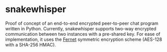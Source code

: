 # snakewhisper
Proof of concept of an end-to-end encrypted peer-to-peer chat program written in Python. Currently, snakewhisper supports two-way encrypted communication between two instances with a pre-shared key. For ease of implementation, it uses the [Fernet](https://cryptography.io/en/latest/fernet/) symmetric encryption scheme (AES-128 with a SHA-256 HMAC).

